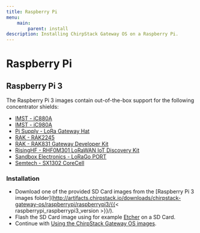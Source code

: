 ```yaml
---
title: Raspberry Pi
menu:
    main:
        parent: install
description: Installing ChirpStack Gateway OS on a Raspberry Pi.
---
```


# Raspberry Pi

## Raspberry Pi 3

The Raspberry Pi 3 images contain out-of-the-box support for the following
concentrator shields:

* [IMST - iC880A](https://wireless-solutions.de/products/long-range-radio/ic880a.html)
* [IMST - iC980A](http://www.imst.com/)
* [Pi Supply - LoRa Gateway Hat](https://uk.pi-supply.com/products/iot-lora-gateway-hat-for-raspberry-pi)
* [RAK - RAK2245](https://store.rakwireless.com/products/rak2245-pi-hat)
* [RAK - RAK831 Gateway Developer Kit](https://store.rakwireless.com/products/rak831-gateway-module?variant=22375114801252)
* [RisingHF - RHF0M301 LoRaWAN IoT Discovery Kit](http://risinghf.com/#/product-details?product_id=9&lang=en)
* [Sandbox Electronics - LoRaGo PORT](https://sandboxelectronics.com/?product=lorago-port-multi-channel-lorawan-gateway)
* [Semtech - SX1302 CoreCell](https://www.semtech.com/products/wireless-rf/lora-gateways/sx1302cxxxgw1)

### Installation

* Download one of the provided SD Card images from the [Raspberry Pi 3 images folder](http://artifacts.chirpstack.io/downloads/chirpstack-gateway-os/raspberrypi/raspberrypi3/{{< raspberrypi_raspberrypi3_version >}}/).
* Flash the SD Card image using for example [Etcher](https://www.balena.io/etcher/) on a SD Card.
* Continue with [Using the ChirpStack Gateway OS images](/gateway-os/use/).

